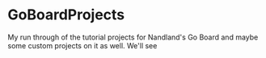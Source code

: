 # GoBoardProjects
My run through of the tutorial projects for Nandland's Go Board and maybe some custom projects on it as well. We'll see
